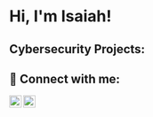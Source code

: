 
<h1>Hi, I'm Isaiah!
  
<h2> Cybersecurity Projects:</h2>


<h2> 🤳 Connect with me:</h2>

[<img align="left" width="22px" src="(https://cdn.jsdelivr.net/npm/simple-icons@3.0.0/icons/gmail.svg)" />][gmail]
[<img align="left" alt="JoshMadakor | YouTube" width="22px" src="https://cdn.jsdelivr.net/npm/simple-icons@v3/icons/youtube.svg" />][youtube]

[gmail]: https://mail.google.com/mail/?extsrc=mailto&url=mailto%3Aisaiahmyles04%40gmail%2Ecom
[youtube]: https://www.youtube.com/c/joshmadakor


<!--
**Expert21/Expert21** is a ✨ _special_ ✨ repository because its `README.md` (this file) appears on your GitHub profile.

Here are some ideas to get you started:

- 🔭 I’m currently working on ...
- 🌱 I’m currently learning ...
- 👯 I’m looking to collaborate on ...
- 🤔 I’m looking for help with ...
- 💬 Ask me about ...
- 📫 How to reach me: ...
- 😄 Pronouns: ...
- ⚡ Fun fact: ...
-->
